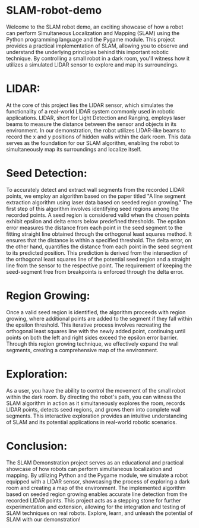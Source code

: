 # SLAM-robot-demo

Welcome to the SLAM robot demo, an exciting showcase of how a robot can perform Simultaneous Localization and Mapping (SLAM) using the Python programming language and the Pygame module. This project provides a practical implementation of SLAM, allowing you to observe and understand the underlying principles behind this important robotic technique. By controlling a small robot in a dark room, you'll witness how it utilizes a simulated LIDAR sensor to explore and map its surroundings.

# LIDAR:
At the core of this project lies the LIDAR sensor, which simulates the functionality of a real-world LIDAR system commonly used in robotic applications. LIDAR, short for Light Detection and Ranging, employs laser beams to measure the distance between the sensor and objects in its environment. In our demonstration, the robot utilizes LIDAR-like beams to record the x and y positions of hidden walls within the dark room. This data serves as the foundation for our SLAM algorithm, enabling the robot to simultaneously map its surroundings and localize itself.

# Seed Detection:
To accurately detect and extract wall segments from the recorded LIDAR points, we employ an algorithm based on the paper titled "A line segment extraction algorithm using laser data based on seeded region growing." The first step of this algorithm involves identifying seed regions among the recorded points. A seed region is considered valid when the chosen points exhibit epsilon and delta errors below predefined thresholds. The epsilon error measures the distance from each point in the seed segment to the fitting straight line obtained through the orthogonal least squares method. It ensures that the distance is within a specified threshold. The delta error, on the other hand, quantifies the distance from each point in the seed segment to its predicted position. This prediction is derived from the intersection of the orthogonal least squares line of the potential seed region and a straight line from the sensor to the respective point. The requirement of keeping the seed-segment free from breakpoints is enforced through the delta error.

# Region Growing:
Once a valid seed region is identified, the algorithm proceeds with region growing, where additional points are added to the segment if they fall within the epsilon threshold. This iterative process involves recreating the orthogonal least squares line with the newly added point, continuing until points on both the left and right sides exceed the epsilon error barrier. Through this region growing technique, we effectively expand the wall segments, creating a comprehensive map of the environment.

# Exploration:
As a user, you have the ability to control the movement of the small robot within the dark room. By directing the robot's path, you can witness the SLAM algorithm in action as it simultaneously explores the room, records LIDAR points, detects seed regions, and grows them into complete wall segments. This interactive exploration provides an intuitive understanding of SLAM and its potential applications in real-world robotic scenarios.

# Conclusion:
The SLAM Demonstration project serves as an educational and practical showcase of how robots can perform simultaneous localization and mapping. By utilizing Python and the Pygame module, we simulate a robot equipped with a LIDAR sensor, showcasing the process of exploring a dark room and creating a map of the environment. The implemented algorithm based on seeded region growing enables accurate line detection from the recorded LIDAR points. This project acts as a stepping stone for further experimentation and extension, allowing for the integration and testing of SLAM techniques on real robots. Explore, learn, and unleash the potential of SLAM with our demonstration!
